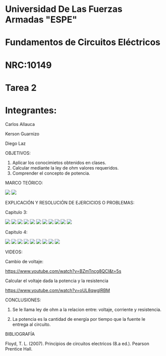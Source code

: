 # Universidad De Las Fuerzas Armadas "ESPE"

# Fundamentos de Circuitos Eléctricos 
# NRC:10149
# Tarea 2

 # Integrantes:
 Carlos Allauca
 
 Kerson Guarnizo
 
 Diego Laz

OBJETIVOS:
1. Aplicar los conocimietos obtenidos en clases.
2. Calcular mediante la ley de ohm valores requeridos.
3. Comprender el concepto de potencia. 

MARCO TEÓRICO:

![](https://github.com/Diego-Laz/Deber-2/blob/main/mapa1.png)
![](https://github.com/Diego-Laz/Deber-2/blob/main/mapa%202.png)

EXPLICACIÓN Y RESOLUCIÓN DE EJERCICIOS O PROBLEMAS:

Capitulo 3:

![](https://github.com/Diego-Laz/Deber-2/blob/main/Captura_de_pantalla_100.png)
![](https://github.com/Diego-Laz/Deber-2/blob/main/Captura_de_pantalla_101.png)
![](https://github.com/Diego-Laz/Deber-2/blob/main/Captura_de_pantalla_102.png)
![](https://github.com/Diego-Laz/Deber-2/blob/main/Captura_de_pantalla_103.png)
![](https://github.com/Diego-Laz/Deber-2/blob/main/Captura_de_pantalla_104.png)
![](https://github.com/Diego-Laz/Deber-2/blob/main/Captura_de_pantalla_105.png)
![](https://github.com/Diego-Laz/Deber-2/blob/main/Captura_de_pantalla_106.png)
![](https://github.com/Diego-Laz/Deber-2/blob/main/Captura_de_pantalla_107.png)
![](https://github.com/Diego-Laz/Deber-2/blob/main/Captura_de_pantalla_108.png)
![](https://github.com/Diego-Laz/Deber-2/blob/main/Captura_de_pantalla_110.png)
![](https://github.com/Diego-Laz/Deber-2/blob/main/Captura_de_pantalla_111.png)

Capitulo 4:

![](https://github.com/Diego-Laz/Deber-2/blob/main/cap%201.png)
![](https://github.com/Diego-Laz/Deber-2/blob/main/cap%202.png)
![](https://github.com/Diego-Laz/Deber-2/blob/main/cap%203.png)
![](https://github.com/Diego-Laz/Deber-2/blob/main/Cap%204.png)
![](https://github.com/Diego-Laz/Deber-2/blob/main/cap%205.png)
![](https://github.com/Diego-Laz/Deber-2/blob/main/cap%206.png)
![](https://github.com/Diego-Laz/Deber-2/blob/main/cap%207.png)
![](https://github.com/Diego-Laz/Deber-2/blob/main/cap%208.png)
![](https://github.com/Diego-Laz/Deber-2/blob/main/cap%209.png)

VIDEOS:

Cambio de voltaje:

https://www.youtube.com/watch?v=BZmTncg8QCI&t=5s

Calcular el voltaje dada la potencia y la resistencia

https://www.youtube.com/watch?v=oUL8qwglRBM

CONCLUSIONES:

1. Se le llama ley de ohm a la relacion entre: voltaje, corriente y resistencia.
 
3. La potencia  es la cantidad de energía por  tiempo que la fuente le entrega al circuito.

BIBLIOGRAFÍA

Floyd, T. L. (2007). Principios de circuitos electricos (8.a ed.). Pearson Prentice Hall.
